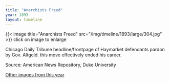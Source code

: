 ```yaml
---
title: "Anarchists Freed"
year: 1893
layout: timeline
---
```


{{< image title="Anarchists Freed" src="/img/timeline/1893/large/304.jpg" >}}
click on image to enlarge

Chicago Daily Tribune headline/frontpage of Haymarket defendants pardon by Gov. Altgeld. this move effectively ended his career.

Source: American News Repository, Duke University  

[Other images from this year](/historical/timeline/1893)